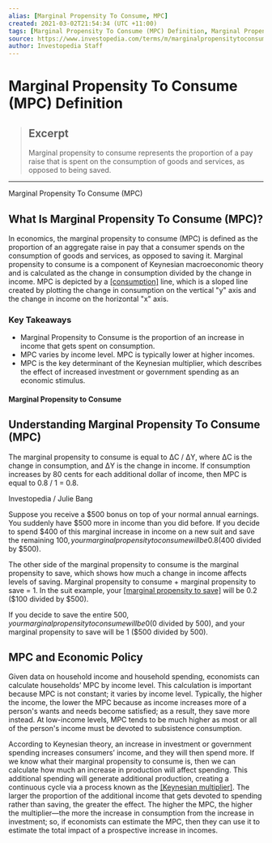 ```yaml
---
alias: [Marginal Propensity To Consume, MPC]
created: 2021-03-02T21:54:34 (UTC +11:00)
tags: [Marginal Propensity To Consume (MPC) Definition, Marginal Propensity To Consume (MPC)]
source: https://www.investopedia.com/terms/m/marginalpropensitytoconsume.asp
author: Investopedia Staff
---
```


# Marginal Propensity To Consume (MPC) Definition

> ## Excerpt
> Marginal propensity to consume represents the proportion of a pay raise that is spent on the consumption of goods and services, as opposed to being saved.

---

Marginal Propensity To Consume (MPC)
## What Is Marginal Propensity To Consume (MPC)?

In economics, the marginal propensity to consume (MPC) is defined as the proportion of an aggregate raise in pay that a consumer spends on the consumption of goods and services, as opposed to saving it. Marginal propensity to consume is a component of Keynesian macroeconomic theory and is calculated as the change in consumption divided by the change in income. MPC is depicted by a [[consumption]](https://www.investopedia.com/terms/c/consumptionfunction.asp) line, which is a sloped line created by plotting the change in consumption on the vertical "y" axis and the change in income on the horizontal "x" axis.

### Key Takeaways

-   Marginal Propensity to Consume is the proportion of an increase in income that gets spent on consumption.
-   MPC varies by income level. MPC is typically lower at higher incomes.
-   MPC is the key determinant of the Keynesian multiplier, which describes the effect of increased investment or government spending as an economic stimulus.

#### Marginal Propensity to Consume

## Understanding Marginal Propensity To Consume (MPC)

The marginal propensity to consume is equal to ΔC / ΔY, where ΔC is the change in consumption, and ΔY is the change in income. If consumption increases by 80 cents for each additional dollar of income, then MPC is equal to 0.8 / 1 = 0.8.

Investopedia / Julie Bang

Suppose you receive a $500 bonus on top of your normal annual earnings. You suddenly have $500 more in income than you did before. If you decide to spend $400 of this marginal increase in income on a new suit and save the remaining $100, your marginal propensity to consume will be 0.8 ($400 divided by $500).

The other side of the marginal propensity to consume is the marginal propensity to save, which shows how much a change in income affects levels of saving. Marginal propensity to consume + marginal propensity to save = 1. In the suit example, your [[marginal propensity to save]](https://www.investopedia.com/terms/m/marginal-propensity-save.asp) will be 0.2 ($100 divided by $500).

If you decide to save the entire $500, your marginal propensity to consume will be 0 ($0 divided by 500), and your marginal propensity to save will be 1 ($500 divided by 500).

## MPC and Economic Policy

Given data on household income and household spending, economists can calculate households’ MPC by income level. This calculation is important because MPC is not constant; it varies by income level. Typically, the higher the income, the lower the MPC because as income increases more of a person's wants and needs become satisfied; as a result, they save more instead. At low-income levels, MPC tends to be much higher as most or all of the person's income must be devoted to subsistence consumption.

According to Keynesian theory, an increase in investment or government spending increases consumers’ income, and they will then spend more. If we know what their marginal propensity to consume is, then we can calculate how much an increase in production will affect spending. This additional spending will generate additional production, creating a continuous cycle via a process known as the [[Keynesian multiplier]](https://www.investopedia.com/ask/answers/09/keynesian-multiplier.asp). The larger the proportion of the additional income that gets devoted to spending rather than saving, the greater the effect. The higher the MPC, the higher the multiplier—the more the increase in consumption from the increase in investment; so, if economists can estimate the MPC, then they can use it to estimate the total impact of a prospective increase in incomes.

